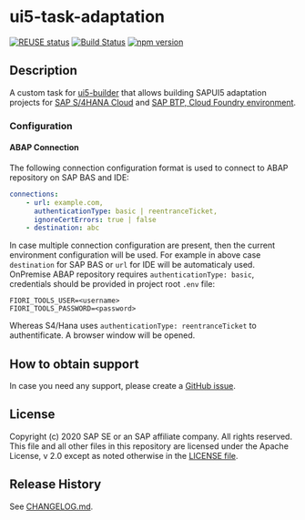 # ui5-task-adaptation
[![REUSE status](https://api.reuse.software/badge/github.com/SAP/ui5-task-adaptation)](https://api.reuse.software/info/github.com/SAP/ui5-task-adaptation)
[![Build Status](https://app.travis-ci.com/SAP/ui5-task-adaptation.svg?branch=main)](https://app.travis-ci.com/github/SAP/ui5-task-adaptation)
[![npm version](https://badge.fury.io/js/@ui5%2Ftask-adaptation.svg)](https://badge.fury.io/js/@ui5%2Ftask-adaptation)

## Description
A custom task for [ui5-builder](https://github.com/SAP/ui5-builder) that allows building SAPUI5 adaptation projects for [SAP S/4HANA Cloud](https://help.sap.com/docs/bas/584e0bcbfd4a4aff91c815cefa0bce2d/6fc4e11a4b1941efa8e37a428d046f8f.html?locale=en-US&state=PRODUCTION&version=Cloud) and [SAP BTP, Cloud Foundry environment](https://help.sap.com/viewer/584e0bcbfd4a4aff91c815cefa0bce2d/Cloud/en-US/019b0c38a6b043d1a66b11d992eed290.html).

### Configuration
#### ABAP Connection
The following connection configuration format is used to connect to ABAP repository on SAP BAS and IDE:
```yaml
connections:
    - url: example.com,
      authenticationType: basic | reentranceTicket,
      ignoreCertErrors: true | false
    - destination: abc
```
In case multiple connection configuration are present, then the current environment configuration will be used. For example in above case `destination` for SAP BAS or `url` for IDE will be automaticaly used.
OnPremise ABAP repository requires `authenticationType: basic`, credentials should be provided in project root `.env` file:
```
FIORI_TOOLS_USER=<username>
FIORI_TOOLS_PASSWORD=<password>
```
Whereas S4/Hana uses `authenticationType: reentranceTicket` to authentificate. A browser window will be opened.

## How to obtain support
In case you need any support, please create a [GitHub issue](https://github.com/SAP/ui5-task-adaptation/issues).

## License
Copyright (c) 2020 SAP SE or an SAP affiliate company. All rights reserved. This file and all other files in this repository are licensed under the Apache License, v 2.0 except as noted otherwise in the [LICENSE file](LICENSE).

## Release History
See [CHANGELOG.md](CHANGELOG.md).